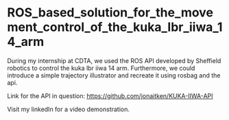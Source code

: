 # ROS_based_solution_for_the_movement_control_of_the_kuka_lbr_iiwa_14_arm
During my internship at CDTA, we used the ROS API developed by  Sheffield robotics to control the kuka lbr iiwa 14 arm. Furthermore, we could introduce a simple trajectory illustrator and recreate it using rosbag and the api.

Link for the API in question: https://github.com/jonaitken/KUKA-IIWA-API


Visit my linkedIn for a video demonstration.
